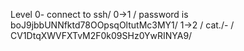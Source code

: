 Level 0- connect to ssh/
0->1 /
password is boJ9jbbUNNfktd78OOpsqOltutMc3MY1/
1->2 /
cat./- /
CV1DtqXWVFXTvM2F0k09SHz0YwRINYA9/
